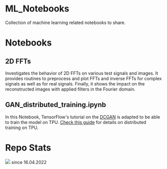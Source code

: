 # ML_Notebooks
Collection of machine learning related notebooks to share.

# Notebooks

## 2D FFTs
Investigates the behavior of 2D FFTs on various test signals and images. It provides routines to preprocess and plot FFTs and inverse FFTs for complex signals as well as for real signals. Finally, it shows the impact on the reconstructed images with applied filters in the Fourier domain.

## GAN_distributed_training.ipynb
In this Notebook, TensorFlow's tutorial on the [DCGAN](https://www.tensorflow.org/tutorials/generative/dcgan) is adapted to be able to train the model on TPU. 
[Check this guide](https://medium.com/@SaschaKirch/accelerated-distributed-training-with-tensorflow-on-googles-tpu-52f1fe21da33) for details on distributed training on TPU. 

# Repo Stats
![](https://komarev.com/ghpvc/?username=saschakirchmlnotebooks&color=yellow) since 16.04.2022
